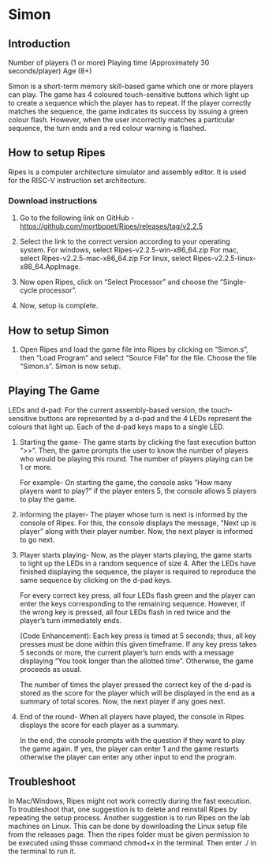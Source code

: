 # Simon
## Introduction
Number of players (1 or more)
Playing time (Approximately 30 seconds/player)
Age (8+) 

Simon is a short-term memory skill-based game which one or more players can play. The game has 4 coloured touch-sensitive buttons which light up to create a sequence which the player has to repeat. If the player correctly matches the sequence, the game indicates its success by issuing a green colour flash. However, when the user incorrectly matches a particular sequence, the turn ends and a red colour warning is flashed. 

## How to setup Ripes
Ripes is a computer architecture simulator and assembly editor. It is used for the RISC-V instruction set architecture.

### Download instructions
1)	Go to the following link on GitHub -https://github.com/mortbopet/Ripes/releases/tag/v2.2.5

2)	Select the link to the correct version according to your operating system. 
For windows, select Ripes-v2.2.5-win-x86_64.zip 
For mac, select Ripes-v2.2.5-mac-x86_64.zip 
For linux, select Ripes-v2.2.5-linux-x86_64.AppImage.

3)	Now open Ripes, click on “Select Processor” and choose the “Single-cycle processor”.  

4)	Now, setup is complete.

## How to setup Simon
1)	Open Ripes and load the game file into Ripes by clicking on “Simon.s”, then “Load Program” and select “Source File” for the file. Choose the file “Simon.s”.  Simon is now setup.

## Playing The Game
LEDs and d-pad:
For the current assembly-based version, the touch-sensitive buttons are represented by a d-pad and the 4 LEDs represent the colours that light up. Each of the d-pad keys maps to a single LED.

1.	Starting the game-
   The game starts by clicking the fast execution button “>>”. Then, the game prompts the user to know the number of players who would be playing this round. The number of players playing can be 1 or more.

  	For example- On starting the game, the console asks “How many players want to play?” if the player enters 5, the console allows 5 players to play the game.

3.	Informing the player-
   The player whose turn is next is informed by the console of Ripes. For this, the console displays the message, “Next up is player” along with their player number. Now, the next player is informed to go next.

5.	Player starts playing-
   Now, as the player starts playing, the game starts to light up the LEDs in a random sequence of size 4. After the LEDs have finished displaying the sequence, the player is required to reproduce the same sequence by clicking on the d-pad keys. 
 
    For every correct key press, all four LEDs flash green and the player can enter the keys corresponding to the remaining sequence. However, if the wrong key is pressed, all four LEDs flash in red twice and the player’s turn immediately ends. 
 
    (Code Enhancement): Each key press is timed at 5 seconds; thus, all key presses must be done within this given timeframe. If any key press takes 5 seconds or more, the current player’s turn ends with a message displaying “You took longer than the allotted time”. Otherwise, the game proceeds as usual.

    The number of times the player pressed the correct key of the d-pad is stored as the score for the player which will be displayed in the end as a summary of total scores. Now, the next player if any goes next.

4.	End of the round-
    When all players have played, the console in Ripes displays the score for each player as a summary. 

    In the end, the console prompts with the question if they want to play the game again. If yes, the player can enter 1 and the game restarts otherwise the player can enter any other input to end the program.

## Troubleshoot
In Mac/Windows, Ripes might not work correctly during the fast execution.
To troubleshoot that, one suggestion is to delete and reinstall Ripes by repeating the setup process.
Another suggestion is to run Ripes on the lab machines on Linux. This can be done by downloading the Linux setup file from the releases page. Then the ripes folder must be given permission to be executed using thsse command chmod+x in the terminal. Then enter ./<name of the file>  in the terminal to run it.
